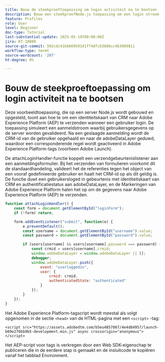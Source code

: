 ```yaml
---
title: Bouw de steekproeftoepassing om login activiteit na te bootsen
description: Bouw een steekproefNode.js toepassing om een login stroom te simuleren
feature: Profiles
role: User
level: Beginner
doc-type: Tutorial
last-substantial-update: 2025-05-19T00:00:00Z
jira: KT-18089
source-git-commit: 502cdc41b666959141ff4dfc63608cc463009811
workflow-type: tm+mt
source-wordcount: '207'
ht-degree: 0%

---
```



# Bouw de steekproeftoepassing om login activiteit na te bootsen

Deze voorbeeldtoepassing, die op een server Node.js wordt gebouwd en opgesteld, toont aan hoe te om een identiteitskaart van CRM naar Adobe Experience Platform (AEP) te verzenden wanneer een gebruiker login. De toepassing simuleert een aanmeldstroom waarbij gebruikersgegevens op de server worden gevalideerd. Na een geslaagde aanmelding wordt de CRM-id van de gebruiker opgehaald en naar de adobeDataLayer geduwd, waardoor een corresponderende regel wordt geactiveerd in Adobe Experience Platform-tags (voorheen Adobe Launch).

De attachLoginHandler-functie koppelt een verzendgebeurtenislistener aan een aanmeldingsformulier. Bij het verzenden van formulieren voorkomt dit de standaardhandeling, valideert het de referenties tegen het object van een vooraf gedefinieerde gebruiker en haalt het CRM-id op als dit geldig is. De functie duwt een gebruikersloged in gebeurtenis met identiteitskaart van CRM en authentificatiestatus aan adobeDataLayer, en de Markeringen van Adobe Experience Platform halen het op om de gegevens naar Adobe Experience Platform (AEP) te verzenden.


```javascript
function attachLoginHandler() {
    const form = document.getElementById("loginForm");
    if (!form) return;

    form.addEventListener("submit", function(e) {
        e.preventDefault();
        const username = document.getElementById("username").value;
        const password = document.getElementById("password").value;

        if (users[username] && users[username].password === password) {
            const crmid = users[username].crmid;
            window.adobeDataLayer = window.adobeDataLayer || [];
            debugger;
            window.adobeDataLayer.push({
                event: "userloggedin",
                user: {
                    crmid: crmid,
                    authenticatedState: "authenticated"
                }
            });
        }
    });
}
```

Het Adobe Experience Platform-tagscript wordt meestal als volgt opgenomen in de sectie `<head>` van de HTML-pagina met een `<script>` -tag:

`<script src="https://assets.adobedtm.com/b5eu4857867/4e4d84957/launch-b69e276bb9b5-development.min.js" async crossorigin="anonymous"></script>`

Het AEP-script voor tags is verkregen door een Web SDK-eigenschap te publiceren die in de eerdere stap is gemaakt en de insluitcode te kopiëren vanaf het tabblad Environment.


